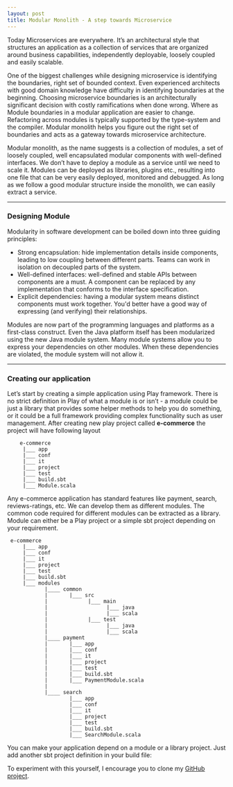 ```yaml
---
layout: post
title: Modular Monolith - A step towards Microservice
---
```

<link rel="stylesheet" href="https://gist-assets.github.com/assets/embed-b67021dc07195830cc157f7720b938fb.css">

Today Microservices are everywhere. It’s an architectural style that structures an application as a collection of services that are organized around business capabilities, independently deployable, loosely coupled and easily scalable.

One of the biggest challenges while designing microservice is identifying the boundaries, right set of bounded context. Even experienced architects with good domain knowledge have difficulty in identifying boundaries at the beginning. Choosing microservice boundaries is an architecturally significant decision with costly ramifications when done wrong. Where as Module boundaries in a modular application are easier to change. Refactoring across modules is typically supported by the type-system and the compiler. Modular monolith helps you figure out the right set of boundaries and acts as a gateway towards microservice architecture.

Modular monolith, as the name suggests is a collection of modules, a set of loosely coupled, well encapsulated modular components with well-defined interfaces. We don’t have to deploy a module as a service until we need to scale it. Modules can be deployed as libraries, plugins etc., resulting into one file that can be very easily deployed, monitored and debugged. As long as we follow a good modular structure inside the monolith, we can easily extract a service.

--------------

### Designing Module

Modularity in software development can be boiled down into three guiding principles:
* Strong encapsulation: hide implementation details inside components, leading to low coupling between different parts. Teams can work in isolation on decoupled parts of the system.
* Well-defined interfaces: well-defined and stable APIs between components are a must. A component can be replaced by any implementation that conforms to the interface specification.
* Explicit dependencies: having a modular system means distinct components must work together. You'd better have a good way of expressing (and verifying) their relationships.

Modules are now part of the programming languages and platforms as a first-class construct. Even the Java platform itself has been modularized using the new Java module system. Many module systems allow you to express your dependencies on other modules. When these dependencies are violated, the module system will not allow it.

---------------

### Creating our application

Let’s start by creating a simple application using Play framework. There is no strict definition in Play of what a module is or isn’t - a module could be just a library that provides some helper methods to help you do something, or it could be a full framework providing complex functionality such as user management.
After creating new play project called **e-commerce** the project will have following layout

```
    e-commerce
     |___ app
     |___ conf
     |___ it
     |___ project
     |___ test
     |___ build.sbt
     |___ Module.scala
```
Any e-commerce application has standard features like payment, search, reviews-ratings, etc. We can develop them as different modules.
The common code required for different modules can be extracted as a library.
Module can either be a Play project or a simple sbt project depending on your requirement.  

```
 e-commerce
     |___ app
     |___ conf
     |___ it
     |___ project
     |___ test
     |___ build.sbt
     |___ modules
            |____ common
            |       |___ src
            |             |___ main
            |                   |___ java
            |                   |___ scala
            |             |___ test
            |                   |___ java
            |                   |___ scala
            |____ payment
            |       |___ app
            |       |___ conf
            |       |___ it
            |       |___ project
            |       |___ test
            |       |___ build.sbt
            |       |___ PaymentModule.scala
            |
            |____ search
                    |___ app
                    |___ conf
                    |___ it
                    |___ project
                    |___ test
                    |___ build.sbt
                    |___ SearchModule.scala
``` 

You can make your application depend on a module or a library project. Just add another sbt project definition in your build file:

<script src="https://gist.github.com/akshantalpm/2e265fc86b487c3a858af4a8d0c88d05.js"></script>

To experiment with this yourself, I encourage you to clone my [GitHub project](https://github.com/akshantalpm/e-commerce).


 

